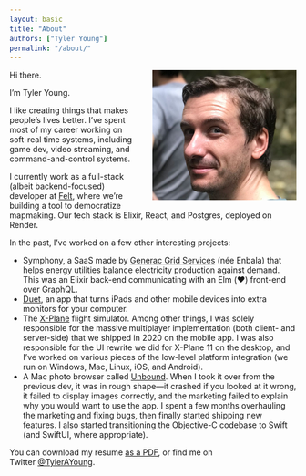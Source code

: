 ```yaml
---
layout: basic
title: "About"
authors: ["Tyler Young"]
permalink: "/about/"
---
```


<div style="float:right; margin-left: 20px;">
    <img src="/assets/images/author/tyler-young.jpg" width="253px" height="228px" style="margin: 0 0 10px">
</div>

Hi there.

I’m Tyler Young.

I like creating things that makes people’s lives better. I’ve spent most of my career working on soft-real time systems, including game dev, video streaming, and command-and-control systems.

I currently work as a full-stack (albeit backend-focused) developer at [Felt](https://felt.com), where we’re building a tool to democratize mapmaking. Our tech stack is Elixir, React, and Postgres, deployed on Render.

In the past, I’ve worked on a few other interesting projects:

*   Symphony, a SaaS made by [Generac Grid Services](https://www.enbala.com) (née Enbala) that helps energy utilities balance electricity production against demand. This was an Elixir back-end communicating with an Elm (❤️) front-end over GraphQL.
*   [Duet](https://www.duetdisplay.com), an app that turns iPads and other mobile devices into extra monitors for your computer.
*   The [X-Plane](http://www.x-plane.com) flight simulator. Among other things, I was solely responsible for the massive multiplayer implementation (both client- and server-side) that we shipped in 2020 on the mobile app. I was also responsible for the UI rewrite we did for X-Plane 11 on the desktop, and I’ve worked on various pieces of the low-level platform integration (we run on Windows, Mac, Linux, iOS, and Android).
*   A Mac photo browser called [Unbound](https://www.unboundapp.com/). When I took it over from the previous dev, it was in rough shape—it crashed if you looked at it wrong, it failed to display images correctly, and the marketing failed to explain why you would want to use the app. I spent a few months overhauling the marketing and fixing bugs, then finally started shipping new features. I also started transitioning the Objective-C codebase to Swift (and SwiftUI, where appropriate).

You can download my resume [as a PDF](/assets/files/tyler-young-resume-october-2021.pdf), or find me on Twitter [@TylerAYoung](https://twitter.com/TylerAYoung).